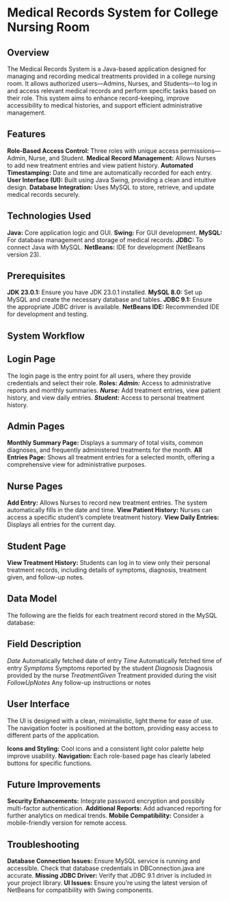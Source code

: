 # Medical Records System for College Nursing Room

## Overview
The Medical Records System is a Java-based application designed for managing and recording medical treatments provided in a college nursing room. It allows authorized users—Admins, Nurses, and Students—to log in and access relevant medical records and perform specific tasks based on their role. This system aims to enhance record-keeping, improve accessibility to medical histories, and support efficient administrative management.

## Features
**Role-Based Access Control:** Three roles with unique access permissions—Admin, Nurse, and Student.
**Medical Record Management:** Allows Nurses to add new treatment entries and view patient history.
**Automated Timestamping:** Date and time are automatically recorded for each entry.
**User Interface (UI):** Built using Java Swing, providing a clean and intuitive design.
**Database Integration:** Uses MySQL to store, retrieve, and update medical records securely.

## Technologies Used
**Java:** Core application logic and GUI.
**Swing:** For GUI development.
**MySQL:** For database management and storage of medical records.
**JDBC:** To connect Java with MySQL.
**NetBeans:** IDE for development (NetBeans version 23).

## Prerequisites
**JDK 23.0.1:** Ensure you have JDK 23.0.1 installed.
**MySQL 8.0:** Set up MySQL and create the necessary database and tables.
**JDBC 9.1:** Ensure the appropriate JDBC driver is available.
**NetBeans IDE:** Recommended IDE for development and testing.

## System Workflow
## Login Page
The login page is the entry point for all users, where they provide credentials and select their role.
**Roles:**
**_Admin:_** Access to administrative reports and monthly summaries.
**_Nurse:_** Add treatment entries, view patient history, and view daily entries.
**_Student:_** Access to personal treatment history.

## Admin Pages
**Monthly Summary Page:** Displays a summary of total visits, common diagnoses, and frequently administered treatments for the month.
**All Entries Page:** Shows all treatment entries for a selected month, offering a comprehensive view for administrative purposes.

## Nurse Pages
**Add Entry:** Allows Nurses to record new treatment entries. The system automatically fills in the date and time.
**View Patient History:** Nurses can access a specific student’s complete treatment history.
**View Daily Entries:** Displays all entries for the current day.

## Student Page
**View Treatment History:** Students can log in to view only their personal treatment records, including details of symptoms, diagnosis, treatment given, and follow-up notes.

## Data Model
The following are the fields for each treatment record stored in the MySQL database:

## Field	Description
_Date_	Automatically fetched date of entry
_Time_	Automatically fetched time of entry
_Symptoms_	Symptoms reported by the student
_Diagnosis_	Diagnosis provided by the nurse
_TreatmentGiven_	Treatment provided during the visit
_FollowUpNotes_	Any follow-up instructions or notes

## User Interface
The UI is designed with a clean, minimalistic, light theme for ease of use. The navigation footer is positioned at the bottom, providing easy access to different parts of the application.

**Icons and Styling:** Cool icons and a consistent light color palette help improve usability.
**Navigation:** Each role-based page has clearly labeled buttons for specific functions.

## Future Improvements
**Security Enhancements:** Integrate password encryption and possibly multi-factor authentication.
**Additional Reports:** Add advanced reporting for further analytics on medical trends.
**Mobile Compatibility:** Consider a mobile-friendly version for remote access.

## Troubleshooting
**Database Connection Issues:**
Ensure MySQL service is running and accessible.
Check that database credentials in DBConnection.java are accurate.
**Missing JDBC Driver:**
Verify that JDBC 9.1 driver is included in your project library.
**UI Issues:**
Ensure you’re using the latest version of NetBeans for compatibility with Swing components.
